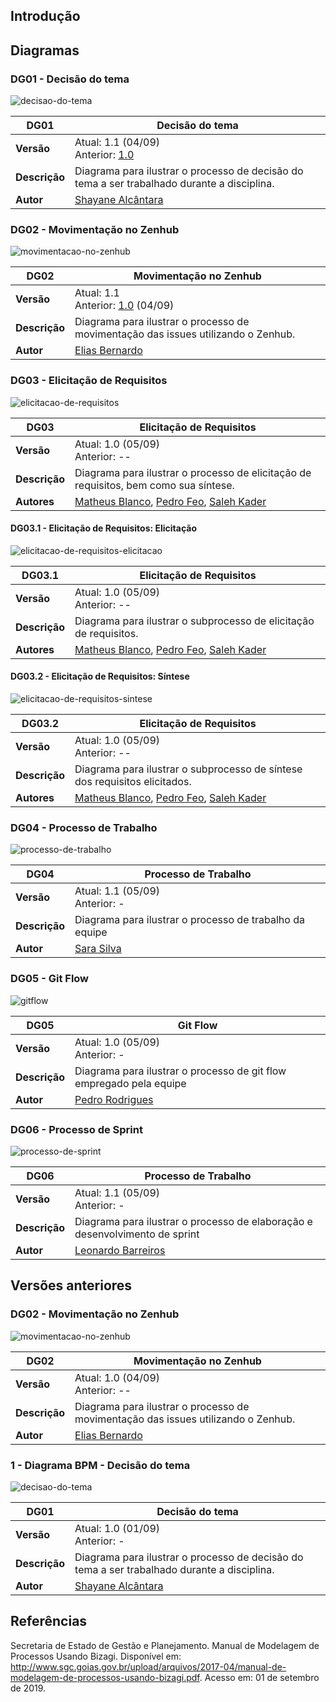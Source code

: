 
## Introdução

## Diagramas

### DG01 - Decisão do tema

![decisao-do-tema](../images/diagramas-bpm/decisao-do-tema-v2.jpg)

|**DG01** | **Decisão do tema**  |
|--|--|
| **Versão**| Atual: 1.1 (04/09) <br> Anterior: [1.0](#1-diagrama-bpm-decisao-do-tema_1) | 
| **Descrição** | Diagrama para ilustrar o processo de decisão do tema a ser trabalhado durante a disciplina. | 
|**Autor**| [Shayane Alcântara](https://github.com/shayanealcantara) |

### DG02 - Movimentação no Zenhub

![movimentacao-no-zenhub](../images/diagramas-bpm/zenhub2.png)

|**DG02** | **Movimentação no Zenhub**  |
|--|--|
| **Versão**| Atual: 1.1  <br> Anterior: [1.0](#dg02-movimentacao-no-zenhub_1) (04/09) | 
| **Descrição** | Diagrama para ilustrar o processo de movimentação das issues utilizando o Zenhub. | 
|**Autor**| [Elias Bernardo](https://github.com/ebmm01) |

### DG03 - Elicitação de Requisitos

![elicitacao-de-requisitos](../images/diagramas-bpm/sintese-requisitos.png)

|**DG03** | **Elicitação de Requisitos**  |
|--|--|
| **Versão**| Atual: 1.0 (05/09) <br> Anterior: -- | 
| **Descrição** | Diagrama para ilustrar o processo de elicitação de requisitos, bem como sua síntese. | 
|**Autores**| [Matheus Blanco](https://github.com/MatheusBlanco), [Pedro Feo](https://github.com/Phe0), [Saleh Kader](https://github.com/devsalula) |

#### DG03.1 - Elicitação de Requisitos: Elicitação

![elicitacao-de-requisitos-elicitacao](../images/diagramas-bpm/subprocesso1-sintese.png)

|**DG03.1** | **Elicitação de Requisitos**  |
|--|--|
| **Versão**| Atual: 1.0 (05/09) <br> Anterior: -- | 
| **Descrição** | Diagrama para ilustrar o subprocesso de elicitação de requisitos. |
|**Autores**| [Matheus Blanco](https://github.com/MatheusBlanco), [Pedro Feo](https://github.com/Phe0), [Saleh Kader](https://github.com/devsalula) |

#### DG03.2 - Elicitação de Requisitos: Síntese

![elicitacao-de-requisitos-sintese](../images/diagramas-bpm/subprocesso2-sintese.png)

|**DG03.2** | **Elicitação de Requisitos**  |
|--|--|
| **Versão**| Atual: 1.0 (05/09) <br> Anterior: -- | 
| **Descrição** | Diagrama para ilustrar o subprocesso de síntese dos requisitos elicitados. |
|**Autores**| [Matheus Blanco](https://github.com/MatheusBlanco), [Pedro Feo](https://github.com/Phe0), [Saleh Kader](https://github.com/devsalula) |


### DG04 - Processo de Trabalho

![processo-de-trabalho](../images/diagramas-bpm/processo-de-trabalho.png)

|**DG04** | **Processo de Trabalho**  |
|--|--|
| **Versão**| Atual: 1.1 (05/09) <br> Anterior: - | 
| **Descrição** | Diagrama para ilustrar o processo de trabalho da equipe | 
|**Autor**| [Sara Silva](https://github.com/silvasara) |


### DG05 -  Git Flow

![gitflow](../images/diagramas-bpm/gitflow.jpg)

|**DG05** | **Git Flow**  |
|--|--|
| **Versão**| Atual: 1.0 (05/09) <br> Anterior: - | 
| **Descrição** | Diagrama para ilustrar o processo de git flow empregado pela equipe | 
|**Autor**| [Pedro Rodrigues](https://github.com/pedro-prp) |

### DG06 - Processo de Sprint

![processo-de-sprint](../images/diagramas-bpm/processo-sprint.png)

|**DG06** | **Processo de Trabalho**  |
|--|--|
| **Versão**| Atual: 1.1 (05/09) <br> Anterior: - | 
| **Descrição** | Diagrama para ilustrar o processo de elaboração e desenvolvimento de sprint |
|**Autor**| [Leonardo Barreiros](https://github.com/leossb36) |


## Versões anteriores

### DG02 -  Movimentação no Zenhub

![movimentacao-no-zenhub](../images/diagramas-bpm/zenhub.png)

|**DG02** | **Movimentação no Zenhub**  |
|--|--|
| **Versão**| Atual: 1.0 (04/09) <br> Anterior: -- | 
| **Descrição** | Diagrama para ilustrar o processo de movimentação das issues utilizando o Zenhub. | 
|**Autor**| [Elias Bernardo](https://github.com/ebmm01) |

### 1 - Diagrama BPM - Decisão do tema
![decisao-do-tema](../images/diagramas-bpm/decisao-do-tema-v1.jpg)

 **DG01** | **Decisão do tema**  |
|--|--|
| **Versão**| Atual: 1.0 (01/09) <br> Anterior: - | 
| **Descrição** | Diagrama para ilustrar o processo de decisão do tema a ser trabalhado durante a disciplina. | 
|**Autor**| [Shayane Alcântara](https://github.com/shayanealcantara) |

## Referências

Secretaria de Estado de Gestão e Planejamento. Manual de Modelagem de Processos Usando Bizagi. Disponível em: <http://www.sgc.goias.gov.br/upload/arquivos/2017-04/manual-de-modelagem-de-processos-usando-bizagi.pdf>. Acesso em: 01 de setembro de 2019.
